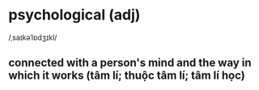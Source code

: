 # psychological (adj)

/ˌsaɪkəˈlɒdʒɪkl/

## connected with a person's mind and the way in which it works (tâm lí; thuộc tâm lí; tâm lí học)